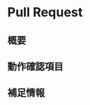 # Pull Request

## 概要

<!-- 実装した機能や修正した内容について、簡潔に説明してください -->

## 動作確認項目

<!-- どのような動作確認を行なったか書いてください -->
<!-- 動作確認の手順も書いてください -->

## 補足情報

<!-- レビュワーに伝えたい追加情報や懸念点があれば記載してください -->
